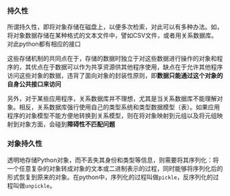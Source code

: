 ### 持久性

所谓持久性，即将对象存储在磁盘上，以便多次检索，对此可以有多种办法。如，将对象数据存储在某种格式的文本文件中，譬如CSV文件，或者用关系数据库。对此python都有相应的接口

这些存储机制的共同点在于，存储的数据时独立于对这些数据进行操作的对象和程序的，其优点在于数据可以作为共享资源供其他程序使用，缺点在于允许其他程序访问这些对象的数据，违背了面向对象的封装性原则，即**数据只能通过这个对象的自身公共接口来访问**

另外，对于某些应用程序，关系数据库并不理想，尤其是当关系数据库不能理解对象。相反，关系数据库强行使用自己的类型系统和类型数据模型（表）。如果应用程序的对象模型不能方便地转换到关系模型，则在将对象映射到元组以及将元组映射到对象方面，会碰到**障碍性不匹配问题**

### 对象持久性

透明地存储Python对象，而不丢失其身份和类型等信息，则需要将其序列化：将一个任意复杂的对象转成对象的文本或二进制表示的过程，同时能够将序列化后的形式恢复到原来的对象。在python中，序列化的过程叫做`pickle`，反序列化的过程叫做`unpickle`。